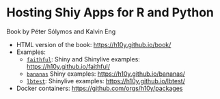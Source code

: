 # Hosting Shiy Apps for R and Python

Book by Péter Sólymos and Kalvin Eng

- HTML version of the book: <https://h10y.github.io/book/>
- Examples:
  - [`faithful`](https://github.com/h10y/faithful): Shiny and Shinylive examples: <https://h10y.github.io/faithful/>
  - [`bananas`](https://github.com/h10y/bananas) Shiny examples: <https://h10y.github.io/bananas/>
  - [`lbtest`](https://github.com/h10y/lbtest): Shinylive examples: <https://h10y.github.io/lbtest/>
- Docker containers: <https://github.com/orgs/h10y/packages>
